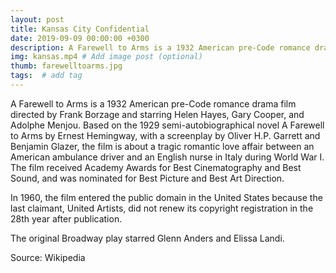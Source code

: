 ```yaml
---
layout: post
title: Kansas City Confidential
date: 2019-09-09 00:00:00 +0300
description: A Farewell to Arms is a 1932 American pre-Code romance drama film directed by Frank Borzage. # Add post description (optional)
img: kansas.mp4 # Add image post (optional)
thumb: farewelltoarms.jpg
tags:  # add tag
---
```


A Farewell to Arms is a 1932 American pre-Code romance drama film directed by Frank Borzage and starring Helen Hayes, Gary Cooper, and Adolphe Menjou. Based on the 1929 semi-autobiographical novel A Farewell to Arms by Ernest Hemingway, with a screenplay by Oliver H.P. Garrett and Benjamin Glazer, the film is about a tragic romantic love affair between an American ambulance driver and an English nurse in Italy during World War I. The film received Academy Awards for Best Cinematography and Best Sound, and was nominated for Best Picture and Best Art Direction.

In 1960, the film entered the public domain in the United States because the last claimant, United Artists, did not renew its copyright registration in the 28th year after publication.

The original Broadway play starred Glenn Anders and Elissa Landi.

Source: Wikipedia
